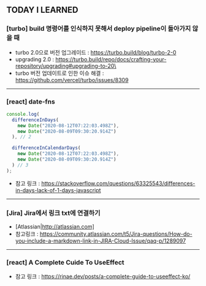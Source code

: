 ## TODAY I LEARNED

### [turbo] build 명령어를 인식하지 못해서 deploy pipeline이 돌아가지 않을 때

- turbo 2.0으로 버전 업그레이드 : https://turbo.build/blog/turbo-2-0
- upgrading 2.0 : https://turbo.build/repo/docs/crafting-your-repository/upgrading#upgrading-to-20\
- turbo 버전 업데이트로 인한 이슈 해결 : https://github.com/vercel/turbo/issues/8309

---

### [react] date-fns

```javascript
console.log(
  differenceInDays(
    new Date("2020-08-12T07:22:03.498Z"),
    new Date("2020-08-09T09:30:20.914Z")
  ), // 2

  differenceInCalendarDays(
    new Date("2020-08-12T07:22:03.498Z"),
    new Date("2020-08-09T09:30:20.914Z")
  ) // 3
);
```

- 참고 링크 : https://stackoverflow.com/questions/63325543/differences-in-days-lack-of-1-days-javascript

---

### [Jira] Jira에서 링크 txt에 연결하기

- [Atlassian|http://atlassian.com]
- 참고링크 : https://community.atlassian.com/t5/Jira-questions/How-do-you-include-a-markdown-link-in-JIRA-Cloud-Issue/qaq-p/1289097

---

### [react] A Complete Cuide To UseEffect

- 참고 링크 : https://rinae.dev/posts/a-complete-guide-to-useeffect-ko/
